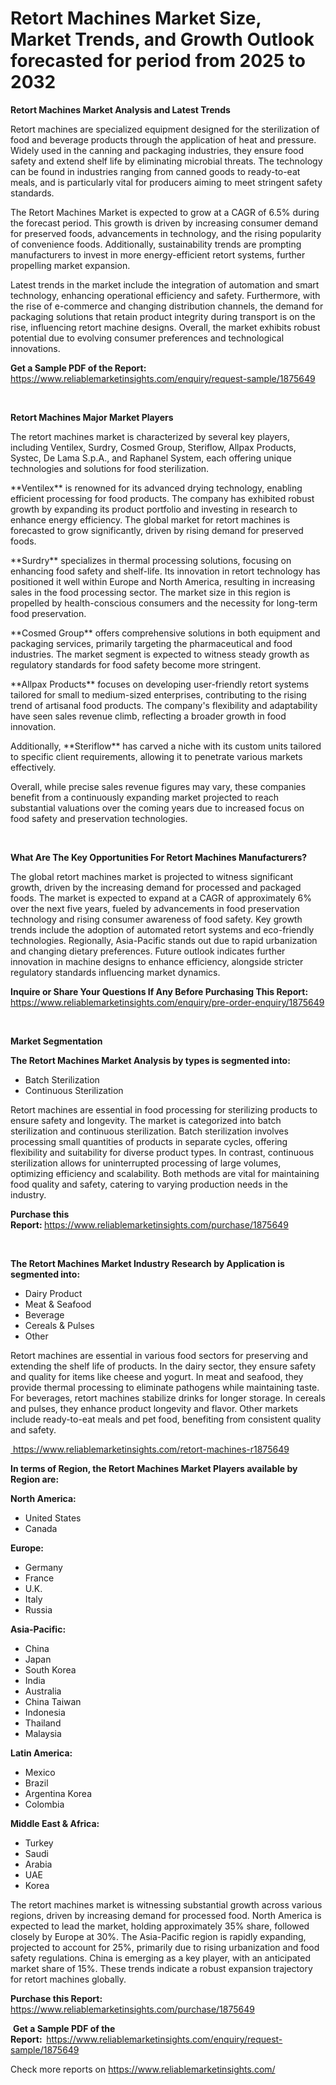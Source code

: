 <p><h1>Retort Machines Market Size, Market Trends, and Growth Outlook forecasted for period from 2025 to 2032</h1></p><p><strong>Retort Machines Market Analysis and Latest Trends</strong></p>
<p><p>Retort machines are specialized equipment designed for the sterilization of food and beverage products through the application of heat and pressure. Widely used in the canning and packaging industries, they ensure food safety and extend shelf life by eliminating microbial threats. The technology can be found in industries ranging from canned goods to ready-to-eat meals, and is particularly vital for producers aiming to meet stringent safety standards.</p><p>The Retort Machines Market is expected to grow at a CAGR of 6.5% during the forecast period. This growth is driven by increasing consumer demand for preserved foods, advancements in technology, and the rising popularity of convenience foods. Additionally, sustainability trends are prompting manufacturers to invest in more energy-efficient retort systems, further propelling market expansion. </p><p>Latest trends in the market include the integration of automation and smart technology, enhancing operational efficiency and safety. Furthermore, with the rise of e-commerce and changing distribution channels, the demand for packaging solutions that retain product integrity during transport is on the rise, influencing retort machine designs. Overall, the market exhibits robust potential due to evolving consumer preferences and technological innovations.</p></p>
<p><strong>Get a Sample PDF of the Report:&nbsp;</strong> <a href="https://www.reliablemarketinsights.com/enquiry/request-sample/1875649?utm_campaign=3013&utm_medium=2&utm_source=Github&utm_content=ia&utm_term=10042025&utm_id=retort-machines">https://www.reliablemarketinsights.com/enquiry/request-sample/1875649</a></p>
<p>&nbsp;</p>
<p><strong>Retort Machines Major Market Players</strong></p>
<p><p>The retort machines market is characterized by several key players, including Ventilex, Surdry, Cosmed Group, Steriflow, Allpax Products, Systec, De Lama S.p.A., and Raphanel System, each offering unique technologies and solutions for food sterilization.</p><p>**Ventilex** is renowned for its advanced drying technology, enabling efficient processing for food products. The company has exhibited robust growth by expanding its product portfolio and investing in research to enhance energy efficiency. The global market for retort machines is forecasted to grow significantly, driven by rising demand for preserved foods.</p><p>**Surdry** specializes in thermal processing solutions, focusing on enhancing food safety and shelf-life. Its innovation in retort technology has positioned it well within Europe and North America, resulting in increasing sales in the food processing sector. The market size in this region is propelled by health-conscious consumers and the necessity for long-term food preservation.</p><p>**Cosmed Group** offers comprehensive solutions in both equipment and packaging services, primarily targeting the pharmaceutical and food industries. The market segment is expected to witness steady growth as regulatory standards for food safety become more stringent.</p><p>**Allpax Products** focuses on developing user-friendly retort systems tailored for small to medium-sized enterprises, contributing to the rising trend of artisanal food products. The company's flexibility and adaptability have seen sales revenue climb, reflecting a broader growth in food innovation.</p><p>Additionally, **Steriflow** has carved a niche with its custom units tailored to specific client requirements, allowing it to penetrate various markets effectively.</p><p>Overall, while precise sales revenue figures may vary, these companies benefit from a continuously expanding market projected to reach substantial valuations over the coming years due to increased focus on food safety and preservation technologies.</p></p>
<p>&nbsp;</p>
<p><strong>What Are The Key Opportunities For Retort Machines Manufacturers?</strong></p>
<p><p>The global retort machines market is projected to witness significant growth, driven by the increasing demand for processed and packaged foods. The market is expected to expand at a CAGR of approximately 6% over the next five years, fueled by advancements in food preservation technology and rising consumer awareness of food safety. Key growth trends include the adoption of automated retort systems and eco-friendly technologies. Regionally, Asia-Pacific stands out due to rapid urbanization and changing dietary preferences. Future outlook indicates further innovation in machine designs to enhance efficiency, alongside stricter regulatory standards influencing market dynamics.</p></p>
<p><strong>Inquire or Share Your Questions If Any Before Purchasing This Report:</strong> <a href="https://www.reliablemarketinsights.com/enquiry/pre-order-enquiry/1875649?utm_campaign=3013&utm_medium=2&utm_source=Github&utm_content=ia&utm_term=10042025&utm_id=retort-machines">https://www.reliablemarketinsights.com/enquiry/pre-order-enquiry/1875649</a></p>
<p>&nbsp;</p>
<p><strong>Market Segmentation</strong></p>
<p><strong>The Retort Machines Market Analysis by types is segmented into:</strong></p>
<p><ul><li>Batch Sterilization</li><li>Continuous Sterilization</li></ul></p>
<p><p>Retort machines are essential in food processing for sterilizing products to ensure safety and longevity. The market is categorized into batch sterilization and continuous sterilization. Batch sterilization involves processing small quantities of products in separate cycles, offering flexibility and suitability for diverse product types. In contrast, continuous sterilization allows for uninterrupted processing of large volumes, optimizing efficiency and scalability. Both methods are vital for maintaining food quality and safety, catering to varying production needs in the industry.</p></p>
<p><strong>Purchase this Report:&nbsp;</strong><a href="https://www.reliablemarketinsights.com/purchase/1875649?utm_campaign=3013&utm_medium=2&utm_source=Github&utm_content=ia&utm_term=10042025&utm_id=retort-machines">https://www.reliablemarketinsights.com/purchase/1875649</a></p>
<p>&nbsp;</p>
<p><strong>The Retort Machines Market Industry Research by Application is segmented into:</strong></p>
<p><ul><li>Dairy Product</li><li>Meat & Seafood</li><li>Beverage</li><li>Cereals & Pulses</li><li>Other</li></ul></p>
<p><p>Retort machines are essential in various food sectors for preserving and extending the shelf life of products. In the dairy sector, they ensure safety and quality for items like cheese and yogurt. In meat and seafood, they provide thermal processing to eliminate pathogens while maintaining taste. For beverages, retort machines stabilize drinks for longer storage. In cereals and pulses, they enhance product longevity and flavor. Other markets include ready-to-eat meals and pet food, benefiting from consistent quality and safety.</p></p>
<p><a href="https://www.reliablemarketinsights.com/retort-machines-r1875649?utm_campaign=3013&utm_medium=2&utm_source=Github&utm_content=ia&utm_term=10042025&utm_id=retort-machines">&nbsp;https://www.reliablemarketinsights.com/retort-machines-r1875649</a></p>
<p><strong>In terms of Region, the Retort Machines Market Players available by Region are:</strong></p>
<p>
    <p> <strong> North America: </strong>
        <ul>
            <li>United States</li>
            <li>Canada</li>
        </ul>
        </p> 
    <p> <strong> Europe: </strong>
        <ul>
            <li>Germany</li>
            <li>France</li>
            <li>U.K.</li>
            <li>Italy</li>
            <li>Russia</li>
        </ul>
        </p> 
    <p> <strong> Asia-Pacific: </strong>
        <ul>
            <li>China</li>
            <li>Japan</li>
            <li>South Korea</li>
            <li>India</li>
            <li>Australia</li>
            <li>China Taiwan</li>
            <li>Indonesia</li>
            <li>Thailand</li>
            <li>Malaysia</li>
        </ul>
        </p> 
    <p> <strong> Latin America: </strong>
        <ul>
            <li>Mexico</li>
            <li>Brazil</li>
            <li>Argentina Korea</li>
            <li>Colombia</li>
        </ul>
        </p> 
    <p> <strong> Middle East & Africa: </strong>
        <ul>
            <li>Turkey</li>
            <li>Saudi</li>
            <li>Arabia</li>
            <li>UAE</li>
            <li>Korea</li>
        </ul>
    </p>
    </p>
<p><p>The retort machines market is witnessing substantial growth across various regions, driven by increasing demand for processed food. North America is expected to lead the market, holding approximately 35% share, followed closely by Europe at 30%. The Asia-Pacific region is rapidly expanding, projected to account for 25%, primarily due to rising urbanization and food safety regulations. China is emerging as a key player, with an anticipated market share of 15%. These trends indicate a robust expansion trajectory for retort machines globally.</p></p>
<p><strong>Purchase this Report: </strong><a href="https://www.reliablemarketinsights.com/purchase/1875649?utm_campaign=3013&utm_medium=2&utm_source=Github&utm_content=ia&utm_term=10042025&utm_id=retort-machines">https://www.reliablemarketinsights.com/purchase/1875649</a></p>
<p>&nbsp;<strong>Get a Sample PDF of the Report:&nbsp;&nbsp;</strong><a href="https://www.reliablemarketinsights.com/enquiry/request-sample/1875649?utm_campaign=3013&utm_medium=2&utm_source=Github&utm_content=ia&utm_term=10042025&utm_id=retort-machines">https://www.reliablemarketinsights.com/enquiry/request-sample/1875649</a></p>
<p><strong></strong></p>
<p>Check more reports on <a href="https://www.reliablemarketinsights.com/?utm_campaign=3013&utm_medium=2&utm_source=Github&utm_content=ia&utm_term=10042025&utm_id=retort-machines">https://www.reliablemarketinsights.com/</a></p>
